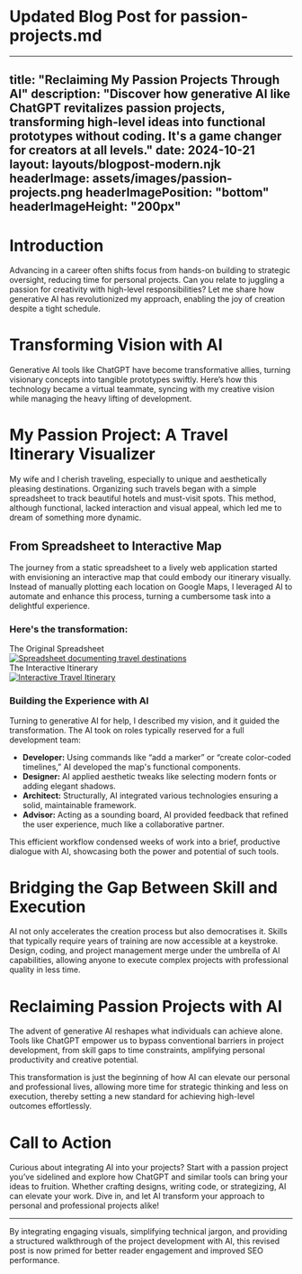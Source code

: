 # Updated Blog Post for passion-projects.md

---
title: "Reclaiming My Passion Projects Through AI"
description: "Discover how generative AI like ChatGPT revitalizes passion projects, transforming high-level ideas into functional prototypes without coding. It's a game changer for creators at all levels."
date: 2024-10-21
layout: layouts/blogpost-modern.njk
headerImage: assets/images/passion-projects.png
headerImagePosition: "bottom"
headerImageHeight: "200px"
---

# Introduction

Advancing in a career often shifts focus from hands-on building to strategic oversight, reducing time for personal projects. Can you relate to juggling a passion for creativity with high-level responsibilities? Let me share how generative AI has revolutionized my approach, enabling the joy of creation despite a tight schedule.

# Transforming Vision with AI

Generative AI tools like ChatGPT have become transformative allies, turning visionary concepts into tangible prototypes swiftly. Here’s how this technology became a virtual teammate, syncing with my creative vision while managing the heavy lifting of development.

# My Passion Project: A Travel Itinerary Visualizer

My wife and I cherish traveling, especially to unique and aesthetically pleasing destinations. Organizing such travels began with a simple spreadsheet to track beautiful hotels and must-visit spots. This method, although functional, lacked interaction and visual appeal, which led me to dream of something more dynamic.

## From Spreadsheet to Interactive Map

The journey from a static spreadsheet to a lively web application started with envisioning an interactive map that could embody our itinerary visually. Instead of manually plotting each location on Google Maps, I leveraged AI to automate and enhance this process, turning a cumbersome task into a delightful experience.

### Here's the transformation:
<div class="image-row">
  <div class="image-container">
    <div class="image-caption">The Original Spreadsheet</div>
	<a href="{{ baseUrl }}assets/images/passion-projects/travel-options-sheet.png" target="_blank">
      <img src="{{ baseUrl }}assets/images/passion-projects/travel-options-sheet.png" alt="Spreadsheet documenting travel destinations" class="preview-image">
    </a>
  </div>
  
  <div class="image-container">
    <div class="image-caption">The Interactive Itinerary</div>
	<a href="{{ baseUrl }}assets/images/passion-projects/travel-itinerary.png" target="_blank">
      <img src="{{ baseUrl }}assets/images/passion-projects/travel-itinerary.png" alt="Interactive Travel Itinerary" class="preview-image">
    </a>
  </div>
</div>

### Building the Experience with AI
Turning to generative AI for help, I described my vision, and it guided the transformation. The AI took on roles typically reserved for a full development team:
- **Developer:** Using commands like “add a marker” or “create color-coded timelines,” AI developed the map's functional components.
- **Designer:** AI applied aesthetic tweaks like selecting modern fonts or adding elegant shadows.
- **Architect:** Structurally, AI integrated various technologies ensuring a solid, maintainable framework.
- **Advisor:** Acting as a sounding board, AI provided feedback that refined the user experience, much like a collaborative partner.

This efficient workflow condensed weeks of work into a brief, productive dialogue with AI, showcasing both the power and potential of such tools.

# Bridging the Gap Between Skill and Execution

AI not only accelerates the creation process but also democratises it. Skills that typically require years of training are now accessible at a keystroke. Design, coding, and project management merge under the umbrella of AI capabilities, allowing anyone to execute complex projects with professional quality in less time.

# Reclaiming Passion Projects with AI

The advent of generative AI reshapes what individuals can achieve alone. Tools like ChatGPT empower us to bypass conventional barriers in project development, from skill gaps to time constraints, amplifying personal productivity and creative potential. 

This transformation is just the beginning of how AI can elevate our personal and professional lives, allowing more time for strategic thinking and less on execution, thereby setting a new standard for achieving high-level outcomes effortlessly.

# Call to Action

Curious about integrating AI into your projects? Start with a passion project you’ve sidelined and explore how ChatGPT and similar tools can bring your ideas to fruition. Whether crafting designs, writing code, or strategizing, AI can elevate your work. Dive in, and let AI transform your approach to personal and professional projects alike!

---

By integrating engaging visuals, simplifying technical jargon, and providing a structured walkthrough of the project development with AI, this revised post is now primed for better reader engagement and improved SEO performance.
